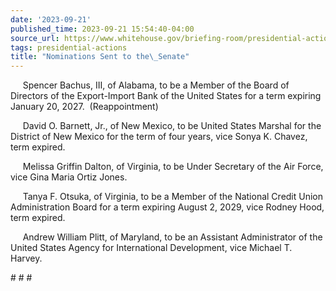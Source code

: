 ```yaml
---
date: '2023-09-21'
published_time: 2023-09-21 15:54:40-04:00
source_url: https://www.whitehouse.gov/briefing-room/presidential-actions/2023/09/21/nominations-sent-to-the-senate-122/
tags: presidential-actions
title: "Nominations Sent to the\_Senate"
---
```

 
     Spencer Bachus, III, of Alabama, to be a Member of the Board of
Directors of the Export-Import Bank of the United States for a term
expiring January 20, 2027.  (Reappointment)

     David O. Barnett, Jr., of New Mexico, to be United States Marshal
for the District of New Mexico for the term of four years, vice Sonya K.
Chavez, term expired.

     Melissa Griffin Dalton, of Virginia, to be Under Secretary of the
Air Force, vice Gina Maria Ortiz Jones.

     Tanya F. Otsuka, of Virginia, to be a Member of the National Credit
Union Administration Board for a term expiring August 2, 2029, vice
Rodney Hood, term expired.

     Andrew William Plitt, of Maryland, to be an Assistant Administrator
of the United States Agency for International Development, vice Michael
T. Harvey.

\# \# \#
